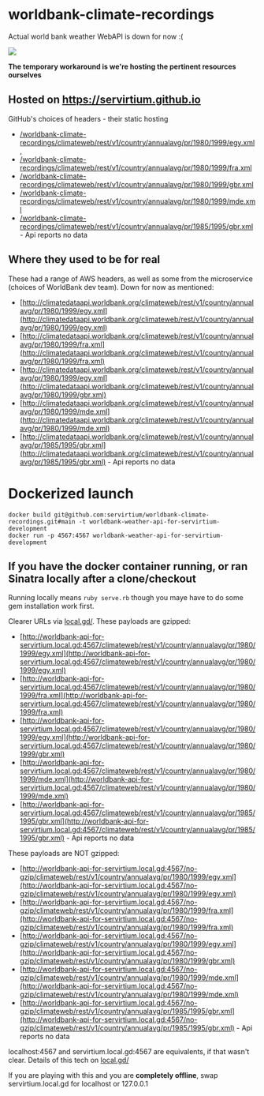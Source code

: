 # worldbank-climate-recordings

Actual world bank weather WebAPI is down for now :(

![](https://user-images.githubusercontent.com/82182/188281544-8ea7ac48-5016-4b9a-aae4-870da6741404.png)

**The temporary workaround is we're hosting the pertinent resources ourselves**

## Hosted on https://servirtium.github.io

GitHub's choices of headers - their static hosting

* [/worldbank-climate-recordings/climateweb/rest/v1/country/annualavg/pr/1980/1999/egy.xml](https://servirtium.github.io/worldbank-climate-recordings/climateweb/rest/v1/country/annualavg/pr/1980/1999/egy.xml),
* [/worldbank-climate-recordings/climateweb/rest/v1/country/annualavg/pr/1980/1999/fra.xml](https://servirtium.github.io/worldbank-climate-recordings/climateweb/rest/v1/country/annualavg/pr/1980/1999/fra.xml)
* [/worldbank-climate-recordings/climateweb/rest/v1/country/annualavg/pr/1980/1999/gbr.xml](https://servirtium.github.io/worldbank-climate-recordings/climateweb/rest/v1/country/annualavg/pr/1980/1999/gbr.xml)
* [/worldbank-climate-recordings/climateweb/rest/v1/country/annualavg/pr/1980/1999/mde.xml](https://servirtium.github.io/worldbank-climate-recordings/climateweb/rest/v1/country/annualavg/pr/1980/1999/mde.xml)
* [/worldbank-climate-recordings/climateweb/rest/v1/country/annualavg/pr/1985/1995/gbr.xml](https://servirtium.github.io/worldbank-climate-recordings/climateweb/rest/v1/country/annualavg/pr/1985/1995/gbr.xml) - Api reports no data

## Where they used to be for real 

These had a range of AWS headers, as well as some from the microservice (choices of WorldBank dev team). Down for now as mentioned:

*  [http://climatedataapi.worldbank.org/climateweb/rest/v1/country/annualavg/pr/1980/1999/egy.xml](http://climatedataapi.worldbank.org/climateweb/rest/v1/country/annualavg/pr/1980/1999/egy.xml)
*  [http://climatedataapi.worldbank.org/climateweb/rest/v1/country/annualavg/pr/1980/1999/fra.xml](http://climatedataapi.worldbank.org/climateweb/rest/v1/country/annualavg/pr/1980/1999/fra.xml)
*  [http://climatedataapi.worldbank.org/climateweb/rest/v1/country/annualavg/pr/1980/1999/egy.xml](http://climatedataapi.worldbank.org/climateweb/rest/v1/country/annualavg/pr/1980/1999/gbr.xml)
*  [http://climatedataapi.worldbank.org/climateweb/rest/v1/country/annualavg/pr/1980/1999/mde.xml](http://climatedataapi.worldbank.org/climateweb/rest/v1/country/annualavg/pr/1980/1999/mde.xml)
*  [http://climatedataapi.worldbank.org/climateweb/rest/v1/country/annualavg/pr/1985/1995/gbr.xml](http://climatedataapi.worldbank.org/climateweb/rest/v1/country/annualavg/pr/1985/1995/gbr.xml) - Api reports no data 

# Dockerized launch

```
docker build git@github.com:servirtium/worldbank-climate-recordings.git#main -t worldbank-weather-api-for-servirtium-development
docker run -p 4567:4567 worldbank-weather-api-for-servirtium-development
```

## If you have the docker container running, or ran Sinatra locally after a clone/checkout

Running locally means `ruby serve.rb` though you maye have to do some gem installation work first.

Clearer URLs via [local.gd/](https://local.gd/). These payloads are gzipped:

*  [http://worldbank-api-for-servirtium.local.gd:4567/climateweb/rest/v1/country/annualavg/pr/1980/1999/egy.xml](http://worldbank-api-for-servirtium.local.gd:4567/climateweb/rest/v1/country/annualavg/pr/1980/1999/egy.xml)
*  [http://worldbank-api-for-servirtium.local.gd:4567/climateweb/rest/v1/country/annualavg/pr/1980/1999/fra.xml](http://worldbank-api-for-servirtium.local.gd:4567/climateweb/rest/v1/country/annualavg/pr/1980/1999/fra.xml)
*  [http://worldbank-api-for-servirtium.local.gd:4567/climateweb/rest/v1/country/annualavg/pr/1980/1999/egy.xml](http://worldbank-api-for-servirtium.local.gd:4567/climateweb/rest/v1/country/annualavg/pr/1980/1999/gbr.xml)
*  [http://worldbank-api-for-servirtium.local.gd:4567/climateweb/rest/v1/country/annualavg/pr/1980/1999/mde.xml](http://worldbank-api-for-servirtium.local.gd:4567/climateweb/rest/v1/country/annualavg/pr/1980/1999/mde.xml)
*  [http://worldbank-api-for-servirtium.local.gd:4567/climateweb/rest/v1/country/annualavg/pr/1985/1995/gbr.xml](http://worldbank-api-for-servirtium.local.gd:4567/climateweb/rest/v1/country/annualavg/pr/1985/1995/gbr.xml) - Api reports no data

These payloads are NOT gzipped:

*  [http://worldbank-api-for-servirtium.local.gd:4567/no-gzip/climateweb/rest/v1/country/annualavg/pr/1980/1999/egy.xml](http://worldbank-api-for-servirtium.local.gd:4567/no-gzip/climateweb/rest/v1/country/annualavg/pr/1980/1999/egy.xml)
*  [http://worldbank-api-for-servirtium.local.gd:4567/no-gzip/climateweb/rest/v1/country/annualavg/pr/1980/1999/fra.xml](http://worldbank-api-for-servirtium.local.gd:4567/no-gzip/climateweb/rest/v1/country/annualavg/pr/1980/1999/fra.xml)
*  [http://worldbank-api-for-servirtium.local.gd:4567/no-gzip/climateweb/rest/v1/country/annualavg/pr/1980/1999/egy.xml](http://worldbank-api-for-servirtium.local.gd:4567/no-gzip/climateweb/rest/v1/country/annualavg/pr/1980/1999/gbr.xml)
*  [http://worldbank-api-for-servirtium.local.gd:4567/no-gzip/climateweb/rest/v1/country/annualavg/pr/1980/1999/mde.xml](http://worldbank-api-for-servirtium.local.gd:4567/no-gzip/climateweb/rest/v1/country/annualavg/pr/1980/1999/mde.xml)
*  [http://worldbank-api-for-servirtium.local.gd:4567/no-gzip/climateweb/rest/v1/country/annualavg/pr/1985/1995/gbr.xml](http://worldbank-api-for-servirtium.local.gd:4567/no-gzip/climateweb/rest/v1/country/annualavg/pr/1985/1995/gbr.xml) - Api reports no data

localhost:4567 and servirtium.local.gd:4567 are equivalents, if that wasn't clear. Details of this tech on [local.gd/](https://local.gd/)

If you are playing with this and you are **completely offline**, swap servirtium.local.gd for localhost or 127.0.0.1